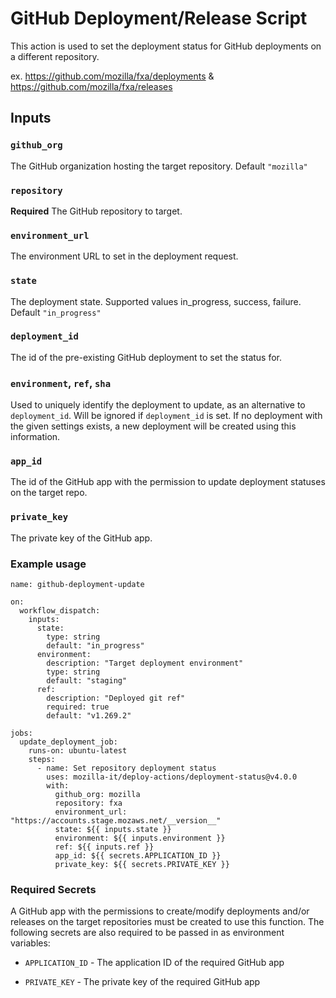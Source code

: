 # GitHub Deployment/Release Script

This action is used to set the deployment status for GitHub deployments on a different repository.

ex. https://github.com/mozilla/fxa/deployments & https://github.com/mozilla/fxa/releases

## Inputs

### `github_org`

The GitHub organization hosting the target repository. Default `"mozilla"`

### `repository`

**Required** The GitHub repository to target.

### `environment_url`

The environment URL to set in the deployment request.

### `state`

The deployment state. Supported values in_progress, success, failure. Default `"in_progress"`

### `deployment_id`

The id of the pre-existing GitHub deployment to set the status for.

### `environment`, `ref`, `sha`

Used to uniquely identify the deployment to update, as an alternative to `deployment_id`. Will be ignored if `deployment_id` is set. If no deployment with the given settings exists, a new deployment will be created using this information.

### `app_id`

The id of the GitHub app with the permission to update deployment statuses on the target repo.

### `private_key`

The private key of the GitHub app.

### Example usage
```
name: github-deployment-update

on:
  workflow_dispatch:
    inputs:
      state:
        type: string
        default: "in_progress"
      environment:
        description: "Target deployment environment"
        type: string
        default: "staging"
      ref:
        description: "Deployed git ref"
        required: true
        default: "v1.269.2"

jobs:
  update_deployment_job:
    runs-on: ubuntu-latest
    steps:
      - name: Set repository deployment status
        uses: mozilla-it/deploy-actions/deployment-status@v4.0.0
        with:
          github_org: mozilla
          repository: fxa
          environment_url: "https://accounts.stage.mozaws.net/__version__"
          state: ${{ inputs.state }}
          environment: ${{ inputs.environment }}
          ref: ${{ inputs.ref }}
          app_id: ${{ secrets.APPLICATION_ID }}
          private_key: ${{ secrets.PRIVATE_KEY }}
```


### Required Secrets

A GitHub app with the permissions to create/modify deployments and/or releases on the target repositories must be created to use this function. The following secrets are also required to be passed in as environment variables:

- `APPLICATION_ID` - The application ID of the required GitHub app

- `PRIVATE_KEY` - The private key of the required GitHub app
